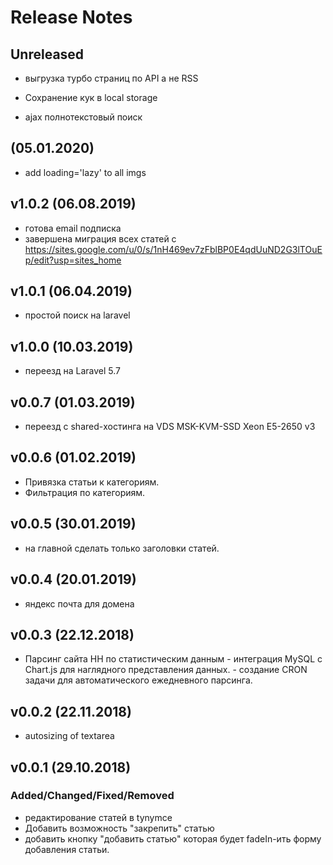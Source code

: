 # Release Notes

## Unreleased


- выгрузка турбо страниц по API а не RSS

- Сохранение кук в local storage
- ajax полнотекстовый поиск
## (05.01.2020)
- add loading='lazy' to all imgs
## v1.0.2 (06.08.2019)

- готова email подписка
- завершена миграция всех статей с https://sites.google.com/u/0/s/1nH469ev7zFblBP0E4qdUuND2G3lTOuEp/edit?usp=sites_home

## v1.0.1 (06.04.2019)

- простой поиск на laravel

## v1.0.0 (10.03.2019)
- переезд на Laravel 5.7

## v0.0.7 (01.03.2019)
- переезд c shared-хостинга на VDS MSK-KVM-SSD Xeon E5-2650 v3

## v0.0.6 (01.02.2019)
- Привязка статьи к категориям.
- Фильтрация по категориям.

## v0.0.5 (30.01.2019)
- на главной сделать только заголовки статей.

## v0.0.4 (20.01.2019)
- яндекс почта для домена

## v0.0.3 (22.12.2018)
- Парсинг сайта HH по статистическим данным - интеграция MySQL с Chart.js для наглядного представления данных. - создание CRON задачи для автоматического ежедневного парсинга.

## v0.0.2 (22.11.2018)
- autosizing of textarea

## v0.0.1 (29.10.2018)
### Added/Changed/Fixed/Removed
- редактирование статей в tynymce
- Добавить возможность "закрепить" статью
- добавить кнопку "добавить статью" которая будет fadeIn-ить форму добавления статьи.
